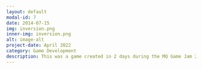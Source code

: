 ```yaml
---
layout: default
modal-id: 7
date: 2014-07-15
img: inversion.png
inner-img: inversion.png
alt: image-alt
project-date: April 2022
category: Game Development
description: This was a game created in 2 days during the MQ Game Jam 2022 <br> Theme- Reunion.<a href="https://scara2016.itch.io/inversion" target="_blank">Here</a>
---
```


